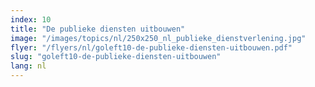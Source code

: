 ```yaml
---
index: 10
title: "De publieke diensten uitbouwen"
image: "/images/topics/nl/250x250_nl_publieke_dienstverlening.jpg"
flyer: "/flyers/nl/goleft10-de-publieke-diensten-uitbouwen.pdf"
slug: "goleft10-de-publieke-diensten-uitbouwen"
lang: nl
---
```

